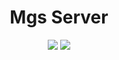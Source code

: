 <h1 align="center">Mgs Server</h1>

<p align="center">
  <img src="https://img.shields.io/badge/Flutter-02569B?style=for-the-badge&logo=flutter&logoColor=white"> 
  <img src="https://img.shields.io/badge/Dart-0175C2?style=for-the-badge&logo=dart&logoColor=white">
</p>
